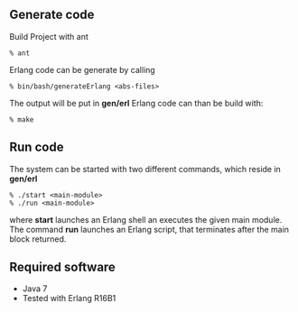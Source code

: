 ## Generate code
Build Project with ant

    % ant

Erlang code can be generate by calling 

    % bin/bash/generateErlang <abs-files>

The output will be put in __gen/erl__
Erlang code can than be build with:

    % make

## Run code
The system can be started with two different commands, which reside in __gen/erl__

    % ./start <main-module>
    % ./run <main-module>

where __start__ launches an Erlang shell an executes the given main module.
The command __run__ launches an Erlang script, that terminates after the main block returned. 


## Required software
* Java 7
* Tested with Erlang R16B1    
